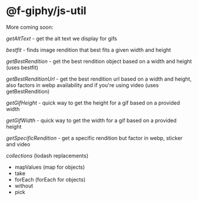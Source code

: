 # @f-giphy/js-util

More coming soon:

_getAltText_ - get the alt text we display for gifs

_bestfit_ - finds image rendition that best fits a given width and height

_getBestRendition_ - get the best rendition object based on a width and height (uses bestfit)

_getBestRenditionUrl_ - get the best rendition url based on a width and height, also factors in webp availability and if you're using video (uses getBestRendition)

_getGifHeight_ - quick way to get the height for a gif based on a provided width

_getGifWidth_ - quick way to get the width for a gif based on a provided height

_getSpecificRendition_ - get a specific rendition but factor in webp, sticker and video

_collections_ (lodash replacements)

-   mapValues (map for objects)
-   take
-   forEach (forEach for objects)
-   without
-   pick
